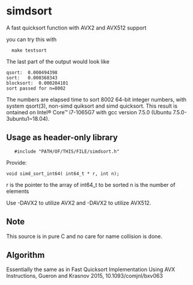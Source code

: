 # simdsort

A fast quicksort function with AVX2 and AVX512 support

you can try this with

```
  make testsort
```
The last part of the  output would look like
```
qsort:  0.000494398
sort:   0.000368343
blocksort:  0.000204101
sort passed for n=8002
```
The numbers are elapsed time to sort 8002 64-bit integer numbers,
with system qsort(3), non-simd quiksort and simd quicksort.
This result is ontained  on Intel® Core™ i7-1065G7 with gcc version
7.5.0 (Ubuntu 7.5.0-3ubuntu1~18.04).  



## Usage as header-only library

```
   #include "PATH/OF/THIS/FILE/simdsort.h"
```



Provide:
```
void simd_sort_int64( int64_t * r, int n);
```


r is the pointer to the array of int64_t to be sorted
n is the number of elements

Use  -DAVX2  to utilize AVX2 and -DAVX2 to utilize AVX512.

## Note

This source is in pure C and no care for name collision is done.

## Algorithm

Essentially the same as in
Fast Quicksort Implementation Using AVX Instructions,
Gueron and  Krasnov 2015, 
10.1093/comjnl/bxv063
